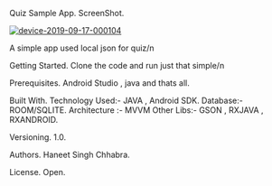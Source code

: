Quiz Sample App.
ScreenShot.




<a href="https://ibb.co/JcrQqkG"><img src="https://i.ibb.co/mRh80z2/device-2019-09-17-000104.png" alt="device-2019-09-17-000104" border="0"></a>



A simple app used local json for quiz/n

Getting Started.
Clone the code and run just that simple/n

Prerequisites.
Android Studio , java and thats all.

Built With.
Technology Used:- JAVA , Android SDK.
Database:- ROOM/SQLITE.
Architecture :- MVVM 
Other Libs:- GSON , RXJAVA , RXANDROID.

Versioning.
1.0.

Authors.
Haneet Singh Chhabra.


License.
Open.






